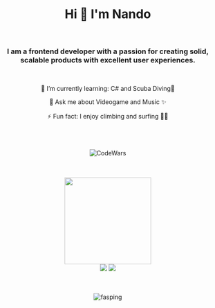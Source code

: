 <h1 align="center">
Hi 👋  I'm Nando 
</h1>
<br>

<h3 align="center">I am a frontend developer with a passion for creating solid, scalable products with excellent user experiences. 
</h3>
<br>
<p align="center">🌱 I’m currently learning: C# and Scuba Diving💙</p>
<p align="center"> 💬 Ask me about Videogame and Music ✨</p>
<p align="center"> ⚡ Fun fact: I enjoy climbing and surfing 🏄‍♂️</p>

<br><br> 
  <p align="center"> <img align="center" alt='CodeWars' src='https://www.codewars.com/users/Fasping/badges/large' /></p> 
 <br><br>
 
</div>
  <div align="center">
<img src="https://cdn.dribbble.com/users/260312/screenshots/2553737/media/55d2ee70677214c6817f561d8901ec67.gif" width="200"> 
 <div> 
  <a href = "mailto:nandocasesgarcia@gmail.com"><img src="https://img.shields.io/badge/-Gmail-%23333?style=for-the-badge&logo=gmail&logoColor=white"   target="_blank"></a>
  <a href="https://www.linkedin.com/in/fernandocases94" target="_blank"><img src="https://img.shields.io/badge/-LinkedIn-%230077B5?style=for-the-badge&logo=linkedin&logoColor=white" target="_blank"></a> 
    </div>
    <br><br>
    <p align="center"> <img src="https://komarev.com/ghpvc/?username=fasping&label=Profile%20views&color=0e75b6&style=flat" alt="fasping" /> </p>
